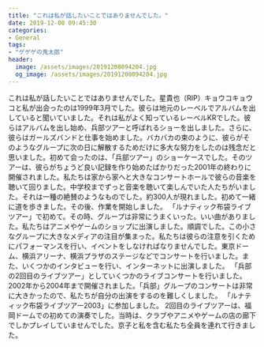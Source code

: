 ```yaml
---
title: "これは私が話したいことではありませんでした。"
date: 2019-12-08 09:45:30
categories:
- General
tags:
- "ゲゲゲの鬼太郎"
header:
  image: /assets/images/20191208094204.jpg
  og_image: /assets/images/20191208094204.jpg
---
```


これは私が話したいことではありませんでした。星貴也（RIP）キョウコキョウコと私が出会ったのは1999年3月でした。彼らは地元のレーベルでアルバムを出していると聞いていました。それは私がよく知っているレーベルKRでした。彼らはアルバムを出し始め、兵部ツアーと呼ばれるショーを出しました。さらに、彼らはガールズバンドと仕事を始めました。バカバカの束のように、彼らがそのようなグループに次の日に解散するためだけに多大な努力をしたのは残念だと思いました。初めて会ったのは、「兵部ツアー」のショーケースでした。そのツアーは、彼らがちょうど良い記録を作り始めたばかりだった2001年の終わりに開催されました。私たちは家から家へと大きなコンサートホールで彼らの音楽を聴いて回りました。中学校までずっと音楽を聴いて楽しんでいた人たちがいました。それは一種の絶賛のようなものでした。約300人が現れました。初めて一緒に道を歩きました。その後、作業を開始しました。 「ルナティック布袋ライブツアー」で初めて。その時、グループは非常にうまくいった。いい曲がありました。私たちはアニメやゲームのショップに出演しました。順調でした。この小さなグループに大きなメディアの注目が集まった。私たちは彼らの注意を引くためにパフォーマンスを行い、イベントをしなければなりませんでした。東京ドーム、横浜アリーナ、横浜プラザのステージなどでコンサートを行いました。また、いくつかのインタビューを行い、インターネットに出演しました。 「兵部の2回目のライブツアー」としていくつかのライブコンサートを行いました。 2002年から2004年まで開催されました。「兵部」グループのコンサートは非常に大きかったので、私たちが自分の出演をするのを難しくしました。 「ルナティック布袋ライブツアー2003」に参加しました。 2回目のライブツアーは、福岡ドームでの初めての演奏でした。当時は、クラブやアニメやゲームの店の廊下でしかプレイしていませんでした。京子と私を含む私たち全員を連れて行きました。
